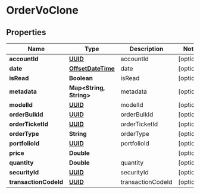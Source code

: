 
# OrderVoClone

## Properties
Name | Type | Description | Notes
------------ | ------------- | ------------- | -------------
**accountId** | [**UUID**](UUID.md) | accountId |  [optional]
**date** | [**OffsetDateTime**](OffsetDateTime.md) | date |  [optional]
**isRead** | **Boolean** | isRead |  [optional]
**metadata** | **Map&lt;String, String&gt;** | metadata |  [optional]
**modelId** | [**UUID**](UUID.md) | modelId |  [optional]
**orderBulkId** | [**UUID**](UUID.md) | orderBulkId |  [optional]
**orderTicketId** | [**UUID**](UUID.md) | orderTicketId |  [optional]
**orderType** | **String** | orderType |  [optional]
**portfolioId** | [**UUID**](UUID.md) | portfolioId |  [optional]
**price** | **Double** |  |  [optional]
**quantity** | **Double** | quantity |  [optional]
**securityId** | [**UUID**](UUID.md) | securityId |  [optional]
**transactionCodeId** | [**UUID**](UUID.md) | transactionCodeId |  [optional]




